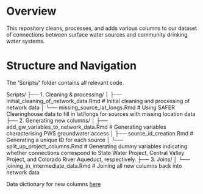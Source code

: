 # Overview
This repository cleans, processes, and adds various columns to our dataset of connections between surface water sources and community drinking water systems.

# Structure and Navigation
The 'Scripts/' folder contains all relevant code. 

Scripts/
├── 1. Cleaning & processing/
│ ├── initial_cleaning_of_network_data.Rmd  # Initial cleaning and processing of network data
│ └── missing_source_lat_longs.Rmd  # Using SAFER Clearinghouse data to fill in lat/longs for sources with missing location data
├── 2. Generating new columns/
│ ├── add_gw_variables_to_network_data.Rmd  # Generating variables characterising PWS groundwater access
│ ├── source_id_creation.Rmd  # Generating a unique ID for each source
│ └── split_up_project_columns.Rmd  # Generating dummy variables indicating whether connections correspond to State Water Project, Central Valley Project, and Colorado River Aqueduct, respectively. 
├── 3. Joins/
│ └── joining_in_intermediate_data.Rmd # Joining all new columns back into network data
     
Data dictionary for new columns [here](https://docs.google.com/spreadsheets/d/11Wzbw_Jr1k-WxoZu8n-r0eJ0FcPlr-ldpthPKmB1gL0/edit?gid=0#gid=0)

